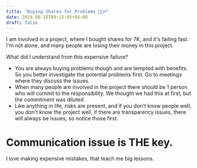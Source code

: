```yaml
---
title: "Buying Shares for Problems 🤦🏻‍♂️"
date: 2024-08-15T09:15:05+04:00
draft: false
---
```

I am involved in a project, where I bought shares for 7K, and it's failing fast. I'm not alone, and many people are losing their money in this project.

What did I understand from this expensive failure?

- You are always buying problems though and are tempted with benefits. So you better investigate the potential problems first. Go to meetings where they discuss the issues.
- When many people are involved in the project there should be 1 person who will commit to the responsibility. We thought we had this at first, but the commitment was diluted.
- Like anything in life, risks are present, and if you don't know people well, you don't know the project well, if there are transparency issues, there will always be issues, so notice those first.

# Communication issue is THE key. 

I love making expensive mistakes, that teach me big lessons.